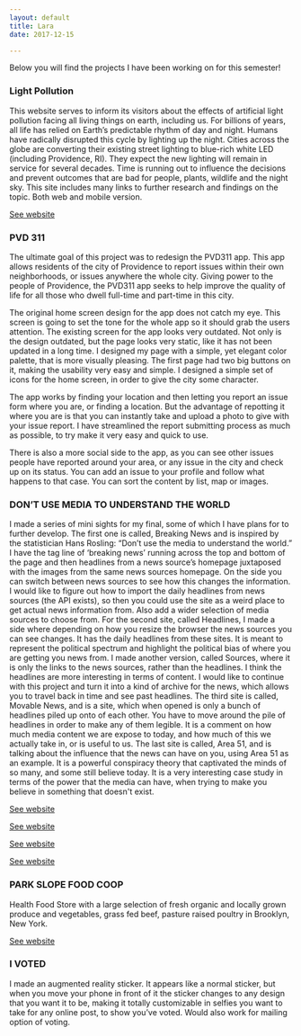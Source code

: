 ```yaml
---
layout: default
title: Lara
date: 2017-12-15

---
```


Below you will find the projects I have been working on for this semester!



### Light Pollution

This website serves to inform its visitors about the effects of artificial light pollution facing all living things on earth, including us. For billions of years, all life has relied on Earth’s predictable rhythm of day and night. Humans have radically disrupted this cycle by lighting up the night. Cities across the globe are converting their existing street lighting to blue-rich white LED (including Providence, RI). They expect the new lighting will remain in service for several decades. Time is running out to influence the decisions and prevent outcomes that are bad for people, plants, wildlife and the night sky. This site includes many links to further research and findings on the topic. Both web and mobile version.

[See website](http://lights08.businesscatalyst.com/index.html)



### PVD 311

The ultimate goal of this project was to redesign the PVD311 app. This app allows residents of the city of Providence to report issues within their own neighborhoods, or issues anywhere the whole city. Giving power to the people of Providence, the PVD311 app seeks to help improve the quality of life for all those who dwell full-time and part-time in this city.

The original home screen design for the app does not catch my eye. This screen is going to set the tone for the whole app so it should grab the users attention. The existing screen for the app looks very outdated. Not only is the design outdated, but the page looks very static, like it has not been updated in a long time. I designed my page with a simple, yet elegant color palette, that is more visually pleasing. The first page had two big buttons on it, making the usability very easy and simple. I designed a simple set of icons for the home screen, in order to give the city some character.

The app works by finding your location and then letting you report an issue form where you are, or finding a location. But the advantage of repotting it where you are is that you can instantly take and upload a photo to give with your issue report. I have streamlined the report submitting process as much as possible, to try make it very easy and quick to use.

There is also a more social side to the app, as you can see other issues people have reported around your area, or any issue in the city and check up on its status. You can add an issue to your profile and follow what happens to that case. You can sort the content by list, map or images.


### DON’T USE MEDIA TO UNDERSTAND THE WORLD

I made a series of mini sights for my final, some of which I have plans for to further develop. The first one is called, Breaking News and is inspired by the statistician Hans Rosling: “Don’t use the media to understand the world.” I have the tag line of ‘breaking news’ running across the top and bottom of the page and then headlines from a news source’s homepage juxtaposed with the images from the same news sources homepage.  On the side you can switch between news sources to see how this changes the information. I would like to figure out how to import the daily headlines from news sources (the API exists), so then you could use the site as a weird place to get actual news information from. Also add a wider selection of media sources to choose from.
For the second site, called Headlines, I made a side where depending on how you resize the browser the news sources you can see changes. It has the daily headlines from these sites. It is meant to represent the political spectrum and highlight the political bias of where you are getting you news from. I made another version, called Sources, where it is only the links to the news sources, rather than the headlines. I think the headlines are more interesting in terms of content. I would like to continue with this project and turn it into a kind of archive for the news, which allows you to travel back in time and see past headlines.
The third site is called, Movable News, and is a site, which when opened is only a bunch of headlines piled up onto of each other. You have to move around the pile of headlines in order to make any of them legible. It is a comment on how much media content we are expose to today, and how much of this we actually take in, or is useful to us.
The last site is called, Area 51, and is talking about the influence that the news can have on you, using Area 51 as an example. It is a powerful conspiracy theory that captivated the minds of so many, and some still believe today. It is a very interesting case study in terms of the power that the media can have, when trying to make you believe in something that doesn't exist.   

[See website](http://trustnews.businesscatalyst.com/index.html)

[See website](http://area51ufo.businesscatalyst.com/index.html)

[See website](http://news-dec32017-739.businesscatalyst.com/home-copy.html)

[See website](http://news-dec32017-739.businesscatalyst.com/index.html)



### PARK SLOPE FOOD COOP

Health Food Store with a large selection of fresh organic and locally grown produce and vegetables, grass fed beef, pasture raised poultry in Brooklyn, New York.

[See website](http://foodcoop.businesscatalyst.com/index.html)



### I VOTED
I made an augmented reality sticker. It appears like a normal sticker, but when you move your phone in front of it the sticker changes to any design that you want it to be, making it totally customizable in selfies you want to take for any online post, to show you’ve voted. Would also work for mailing option of voting.
